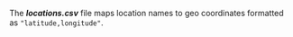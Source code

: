 The ***locations.csv*** file maps
location names to geo coordinates
formatted as 
```"latitude,longitude"```.
